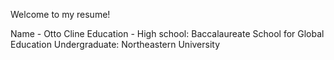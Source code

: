 Welcome to my resume!

Name -
Otto Cline
Education -
High school: Baccalaureate School for Global Education
Undergraduate: Northeastern University
